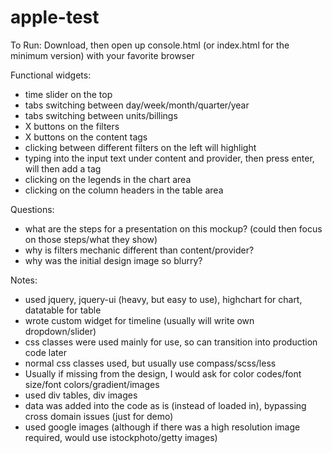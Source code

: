 apple-test
==========

To Run: Download, then open up console.html (or index.html for the minimum version) with your favorite browser

Functional widgets:
- time slider on the top
- tabs switching between day/week/month/quarter/year
- tabs switching between units/billings
- X buttons on the filters
- X buttons on the content tags
- clicking between different filters on the left will highlight
- typing into the input text under content and provider, then press enter, will then add a tag
- clicking on the legends in the chart area
- clicking on the column headers in the table area

Questions:
- what are the steps for a presentation on this mockup? (could then focus on those steps/what they show)
- why is filters mechanic different than content/provider?
- why was the initial design image so blurry?

Notes:
- used jquery, jquery-ui (heavy, but easy to use), highchart for chart, datatable for table
- wrote custom widget for timeline (usually will write own dropdown/slider)
- css classes were used mainly for use, so can transition into production code later
- normal css classes used, but usually use compass/scss/less
- Usually if missing from the design, I would ask for color codes/font size/font colors/gradient/images
- used div tables, div images
- data was added into the code as is (instead of loaded in), bypassing cross domain issues (just for demo)
- used google images (although if there was a high resolution image required, would use istockphoto/getty images)